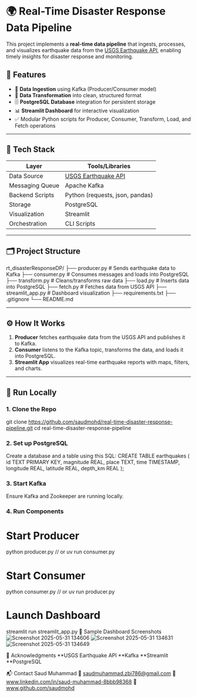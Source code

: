 # 🌍 Real-Time Disaster Response Data Pipeline

This project implements a **real-time data pipeline** that ingests, processes, and visualizes earthquake data from the [USGS Earthquake API](https://earthquake.usgs.gov/fdsnws/event/1/), enabling timely insights for disaster response and monitoring.

## 🚀 Features

- 📡 **Data Ingestion** using Kafka (Producer/Consumer model)
- 🧹 **Data Transformation** into clean, structured format
- 🗄️ **PostgreSQL Database** integration for persistent storage
- 📊 **Streamlit Dashboard** for interactive visualization
- ✅ Modular Python scripts for Producer, Consumer, Transform, Load, and Fetch operations

---

## 🧱 Tech Stack

| Layer            | Tools/Libraries                         |
|------------------|------------------------------------------|
| Data Source      | [USGS Earthquake API](https://earthquake.usgs.gov/) |
| Messaging Queue  | Apache Kafka                            |
| Backend Scripts  | Python (requests, json, pandas)         |
| Storage          | PostgreSQL                              |
| Visualization    | Streamlit                               |
| Orchestration    | CLI Scripts                             |

---

## 🗂️ Project Structure

rt_disasterResponseDP/
├── producer.py # Sends earthquake data to Kafka
├── consumer.py # Consumes messages and loads into PostgreSQL
├── transform.py # Cleans/transforms raw data
├── load.py # Inserts data into PostgreSQL
├── fetch.py # Fetches data from USGS API
├── streamlit_app.py # Dashboard visualization
├── requirements.txt
├── .gitignore
└── README.md

---

## ⚙️ How It Works

1. **Producer** fetches earthquake data from the USGS API and publishes it to Kafka.
2. **Consumer** listens to the Kafka topic, transforms the data, and loads it into PostgreSQL.
3. **Streamlit App** visualizes real-time earthquake reports with maps, filters, and charts.

---

## 🧪 Run Locally

### 1. Clone the Repo

git clone https://github.com/saudmohd/real-time-disaster-response-pipeline.git
cd real-time-disaster-response-pipeline

### 2. Set up PostgreSQL
Create a database and a table using this SQL:
CREATE TABLE earthquakes (
    id TEXT PRIMARY KEY,
    magnitude REAL,
    place TEXT,
    time TIMESTAMP,
    longitude REAL,
    latitude REAL,
    depth_km REAL
);
### 3. Start Kafka
Ensure Kafka and Zookeeper are running locally.

### 4. Run Components
# Start Producer
python producer.py // or uv run consumer.py

# Start Consumer
python consumer.py // or uv run producer.py

# Launch Dashboard
streamlit run streamlit_app.py
📸 Sample Dashboard
Screenshots
![Screenshot 2025-05-31 134606](https://github.com/user-attachments/assets/4575fede-8f49-4827-86f9-e1cb8705d884)
![Screenshot 2025-05-31 134631](https://github.com/user-attachments/assets/d9b40eb0-4151-4b4b-937e-568adab397eb)
![Screenshot 2025-05-31 134649](https://github.com/user-attachments/assets/80ccd1d1-828d-43e3-a3bb-439925597d45)



🙌 Acknowledgments
**USGS Earthquake API
**Kafka
**Streamlit
**PostgreSQL

📬 Contact
Saud Muhammad
📧 saudmuhammad.zbi786@gmail.com
🔗 www.linkedin.com/in/saud-muhammad-8bbb98368
🔗 www.github.com/saudmohd
